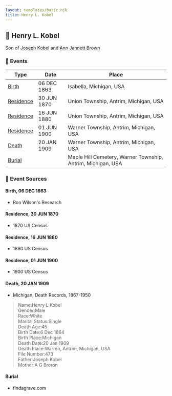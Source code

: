 ```yaml
---
layout: templates/basic.njk
title: Henry L. Kobel
---
```

## 🔵 Henry L. Kobel

Son of [Joseph Kobel](/people/4/44694656) and [Ann Jannett Brown](/people/2/25015094)

### 📆 Events

Type | Date | Place
------ | ------ | ------
[Birth](#event-3cc6c0e7-8a13-45f8-9032-57e247da425f) | 06 DEC 1863 | Isabella, Michigan, USA
[Residence](#event-875779df-d091-482a-8c63-1b2d66f5b885) | 30 JUN 1870 | Union Township, Antrim, Michigan, USA
[Residence](#event-5c62a28d-f069-474f-b3d2-d922ae07f9e8) | 16 JUN 1880 | Union Township, Antrim, Michigan, USA
[Residence](#event-e64b06f0-c0f2-467a-8f89-6065f4b7d719) | 01 JUN 1900 | Warner Township, Antrim, Michigan, USA
[Death](#event-3f919691-53bd-461b-bb80-768056ff206e) | 20 JAN 1909 | Warner Township, Antrim, Michigan, USA
[Burial](#event-9dc0c0f7-8317-4eda-b5f4-068debf6eb21) |  | Maple Hill Cemetery, Warner Township, Antrim, Michigan, USA

### 📰 Event Sources

#### <a id="event-3cc6c0e7-8a13-45f8-9032-57e247da425f"></a> Birth, 06 DEC 1863
* Ron Wilson's Research

#### <a id="event-875779df-d091-482a-8c63-1b2d66f5b885"></a> Residence, 30 JUN 1870
* 1870 US Census

#### <a id="event-5c62a28d-f069-474f-b3d2-d922ae07f9e8"></a> Residence, 16 JUN 1880
* 1880 US Census

#### <a id="event-e64b06f0-c0f2-467a-8f89-6065f4b7d719"></a> Residence, 01 JUN 1900
* 1900 US Census

#### <a id="event-3f919691-53bd-461b-bb80-768056ff206e"></a> Death, 20 JAN 1909
* Michigan, Death Records, 1867-1950
>   
  > Name:Henry L Kobel  
  > Gender:Male  
  > Race:White  
  > Marital Status:Single  
  > Death Age:45  
  > Birth Date:6 Dec 1864  
  > Birth Place:Michigan  
  > Death Date:20 Jan 1909  
  > Death Place:Warren, Antrim, Michigan, USA  
  > File Number:473  
  > Father:Joseph Kobel  
  > Mother:A G Broron

#### <a id="event-9dc0c0f7-8317-4eda-b5f4-068debf6eb21"></a> Burial
* findagrave.com